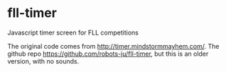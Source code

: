 # fll-timer
Javascript timer screen for FLL competitions

The original code comes from http://timer.mindstormmayhem.com/. The github repo https://github.com/robots-ju/fll-timer, but this is an older version, with no sounds.

